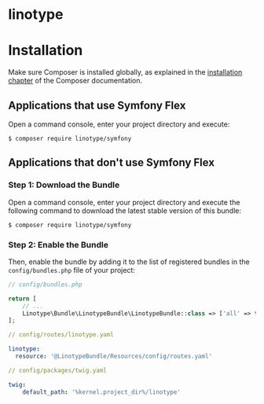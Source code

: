# linotype

Installation
============

Make sure Composer is installed globally, as explained in the
[installation chapter](https://getcomposer.org/doc/00-intro.md)
of the Composer documentation.

Applications that use Symfony Flex
----------------------------------

Open a command console, enter your project directory and execute:

```console
$ composer require linotype/symfony
```

Applications that don't use Symfony Flex
----------------------------------------

### Step 1: Download the Bundle

Open a command console, enter your project directory and execute the
following command to download the latest stable version of this bundle:

```console
$ composer require linotype/symfony
```

### Step 2: Enable the Bundle

Then, enable the bundle by adding it to the list of registered bundles
in the `config/bundles.php` file of your project:

```php
// config/bundles.php

return [
    // ...
    Linotype\Bundle\LinotypeBundle\LinotypeBundle::class => ['all' => true],
];
```

```yaml
// config/routes/linotype.yaml

linotype:
  resource: '@LinotypeBundle/Resources/config/routes.yaml'
```

```yaml
// config/packages/twig.yaml

twig:
    default_path: '%kernel.project_dir%/linotype'
```